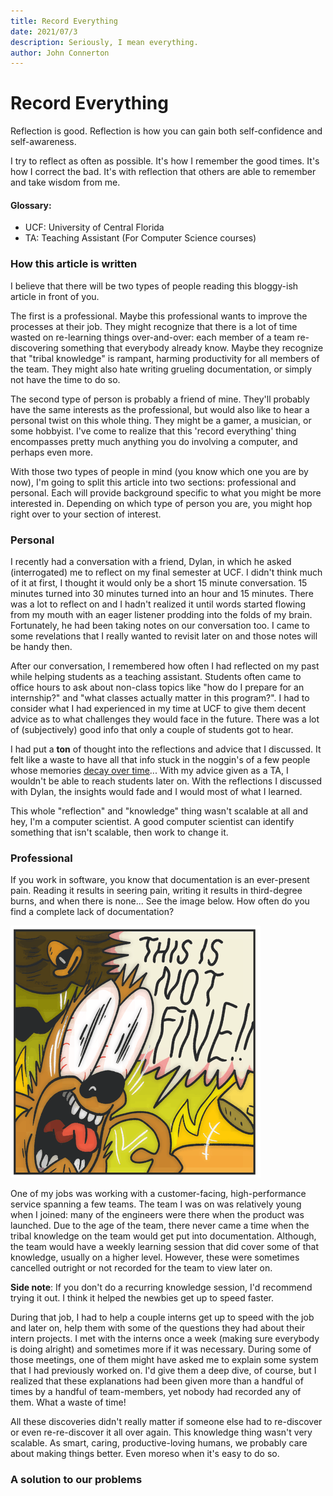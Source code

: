 ```yaml
---
title: Record Everything
date: 2021/07/3
description: Seriously, I mean everything. 
author: John Connerton
---
```


# Record Everything

Reflection is good. Reflection is how you can gain both self-confidence and self-awareness. 

I try to reflect as often as possible. It's how I remember the good times. It's how I correct the bad. It's with reflection that others are able to remember and take wisdom from me.

#### Glossary:

 - UCF: University of Central Florida
 - TA: Teaching Assistant (For Computer Science courses)

### How this article is written

I believe that there will be two types of people reading this bloggy-ish article in front of you.

The first is a professional. Maybe this professional wants to improve the processes at their job. They might recognize that there is a lot of time wasted on re-learning things over-and-over: each member of a team re-discovering something that everybody already know. Maybe they recognize that "tribal knowledge" is rampant, harming productivity for all members of the team. They might also hate writing grueling documentation, or simply not have the time to do so.

The second type of person is probably a friend of mine. They'll probably have the same interests as the professional, but would also like to hear a personal twist on this whole thing. They might be a gamer, a musician, or some hobbyist. I've come to realize that this 'record everything' thing encompasses pretty much anything you do involving a computer, and perhaps even more.

With those two types of people in mind (you know which one you are by now), I'm going to split this article into two sections: professional and personal. Each will provide background specific to what you might be more interested in. Depending on which type of person you are, you might hop right over to your section of interest.

### Personal

I recently had a conversation with a friend, Dylan, in which he asked (interrogated) me to reflect on my final semester at UCF. I didn't think much of it at first, I thought it would only be a short 15 minute conversation. 15 minutes turned into 30 minutes turned into an hour and 15 minutes. There was a lot to reflect on and I hadn't realized it until words started flowing from my mouth with an eager listener prodding into the folds of my brain. Fortunately, he had been taking notes on our conversation too. I came to some revelations that I really wanted to revisit later on and those notes will be handy then. 

After our conversation, I remembered how often I had reflected on my past while helping students as a teaching assistant. Students often came to office hours to ask about non-class topics like "how do I prepare for an internship?" and "what classes actually matter in this program?". I had to consider what I had experienced in my time at UCF to give them decent advice as to what challenges they would face in the future. There was a lot of (subjectively) good info that only a couple of students got to hear. 

I had put a **ton** of thought into the reflections and advice that I discussed. It felt like a waste to have all that info stuck in the noggin's of a few people whose memories [decay over time][1]... With my advice given as a TA, I wouldn't be able to reach students later on. With the reflections I discussed with Dylan, the insights would fade and I would most of what I learned.

This whole "reflection" and "knowledge" thing wasn't scalable at all and hey, I'm a computer scientist. A good computer scientist can identify something that isn't scalable, then work to change it.


### Professional

If you work in software, you know that documentation is an ever-present pain. Reading it results in seering pain, writing it results in third-degree burns, and when there is none... See the image below. How often do you find a complete lack of documentation?

![This is fine dog saying this is not fine. The dog is screaming surrounded by fire. It's crazy, man.](/images/this-is-not-fine.png)

One of my jobs was working with a customer-facing, high-performance service spanning a few teams. The team I was on was relatively young when I joined: many of the engineers were there when the product was launched. Due to the age of the team, there never came a time when the tribal knowledge on the team would get put into documentation. Although, the team would have a weekly learning session that did cover some of that knowledge, usually on a higher level. However, these were sometimes cancelled outright or not recorded for the team to view later on. 

**Side note**: If you don't do a recurring knowledge session, I'd recommend trying it out. I think it helped the newbies get up to speed faster. 

During that job, I had to help a couple interns get up to speed with the job and later on, help them with some of the questions they had about their intern projects. I met with the interns once a week (making sure everybody is doing alright) and sometimes more if it was necessary. During some of those meetings, one of them might have asked me to explain some system that I had previously worked on. I'd give them a deep dive, of course, but I realized that these explanations had been given more than a handful of times by a handful of team-members, yet nobody had recorded any of them. What a waste of time!

All these discoveries didn't really matter if someone else had to re-discover or even re-re-discover it all over again. This knowledge thing wasn't very scalable. As smart, caring, productive-loving humans, we probably care about making things better. Even moreso when it's easy to do so.

### A solution to our problems



[1]: https://en.wikipedia.org/wiki/Decay_theory